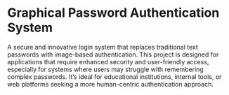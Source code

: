 
# Graphical Password Authentication System

A secure and innovative login system that replaces traditional text passwords with image-based authentication. This project is designed for applications that require enhanced security and user-friendly access, especially for systems where users may struggle with remembering complex passwords. It’s ideal for educational institutions, internal tools, or web platforms seeking a more human-centric authentication approach.

